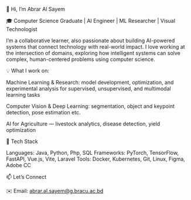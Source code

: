 👋 Hi, I’m Abrar Al Sayem

🎓 Computer Science Graduate | AI Engineer | ML Researcher | Visual Technologist

I’m a collaborative learner, also passionate about building AI-powered systems that connect technology with real-world impact.
I love working at the intersection of domains, exploring how intelligent systems can solve complex, human-centered problems using computer science.


💡 What I work on:

  Machine Learning & Research: model development, optimization, and experimental analysis for supervised, unsupervised, and multimodal learning tasks
  
  Computer Vision & Deep Learning: segmentation, object and keypoint detection, pose estimation etc.

  AI for Agriculture — livestock analytics, disease detection, yield optimization


🧰 Tech Stack

Languages: Java, Python, Php, SQL
Frameworks: PyTorch, TensorFlow, FastAPI, Vue.js, Vite, Laravel
Tools: Docker, Kubernetes, Git, Linux, Figma, Adobe CC

📫 Let’s Connect

✉️ Email: abrar.al.sayem@g.bracu.ac.bd
